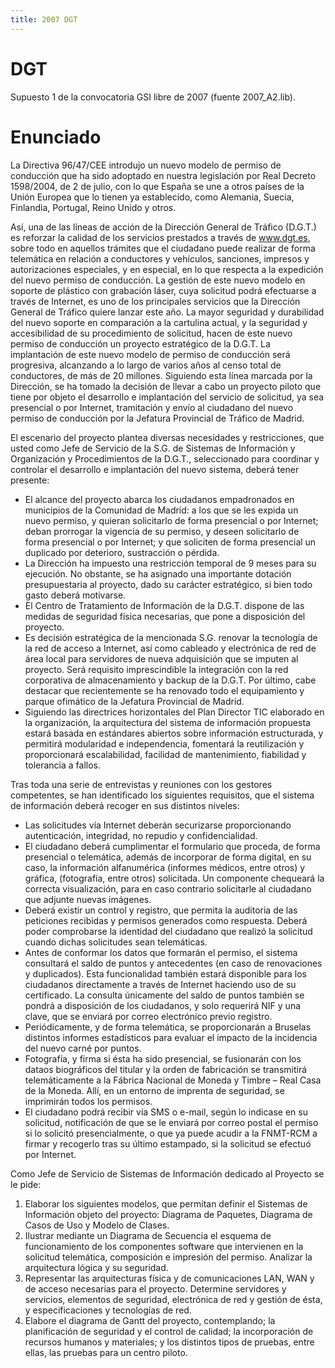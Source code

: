 ```yaml
---
title: 2007 DGT
---
```


# DGT

Supuesto 1 de la convocatoria GSI libre de 2007 (fuente 2007_A2.lib).

# Enunciado

La Directiva 96/47/CEE introdujo un nuevo modelo de permiso de conducción que ha sido
adoptado en nuestra legislación por Real Decreto 1598/2004, de 2 de julio, con lo que España se une a
otros países de la Unión Europea que lo tienen ya establecido, como Alemania, Suecia, Finlandia,
Portugal, Reino Unido y otros.

Así, una de las líneas de acción de la Dirección General de Tráfico (D.G.T.) es reforzar la
calidad de los servicios prestados a través de www.dgt.es, sobre todo en aquellos trámites que el
ciudadano puede realizar de forma telemática en relación a conductores y vehículos, sanciones,
impresos y autorizaciones especiales, y en especial, en lo que respecta a la expedición del nuevo
permiso de conducción. La gestión de este nuevo modelo en soporte de plástico con grabación láser,
cuya solicitud podrá efectuarse a través de Internet, es uno de los principales servicios que la
Dirección General de Tráfico quiere lanzar este año. La mayor seguridad y durabilidad del nuevo
soporte en comparación a la cartulina actual, y la seguridad y accesibilidad de su procedimiento de
solicitud, hacen de este nuevo permiso de conducción un proyecto estratégico de la D.G.T. La
implantación de este nuevo modelo de permiso de conducción será progresiva, alcanzando a lo largo
de varios años al censo total de conductores, de más de 20 millones. Siguiendo esta línea marcada por
la Dirección, se ha tomado la decisión de llevar a cabo un proyecto piloto que tiene por objeto el
desarrollo e implantación del servicio de solicitud, ya sea presencial o por Internet, tramitación y envío
al ciudadano del nuevo permiso de conducción por la Jefatura Provincial de Tráfico de Madrid.

El escenario del proyecto plantea diversas necesidades y restricciones, que usted como Jefe de
Servicio de la S.G. de Sistemas de Información y Organización y Procedimientos de la D.G.T.,
seleccionado para coordinar y controlar el desarrollo e implantación del nuevo sistema, deberá tener
presente:

* El alcance del proyecto abarca los ciudadanos empadronados en municipios de la Comunidad
de Madrid: a los que se les expida un nuevo permiso, y quieran solicitarlo de forma presencial
o por Internet; deban prorrogar la vigencia de su permiso, y deseen solicitarlo de forma
presencial o por Internet; y que soliciten de forma presencial un duplicado por deterioro,
sustracción o pérdida.
 * La Dirección ha impuesto una restricción temporal de 9 meses para su ejecución. No obstante,
se ha asignado una importante dotación presupuestaria al proyecto, dado su carácter
estratégico, si bien todo gasto deberá motivarse.
* El Centro de Tratamiento de Información de la D.G.T. dispone de las medidas de seguridad
física necesarias, que pone a disposición del proyecto.
* Es decisión estratégica de la mencionada S.G. renovar la tecnología de la red de acceso a
Internet, así como cableado y electrónica de red de área local para servidores de nueva
adquisición que se imputen al proyecto. Será requisito imprescindible la integración con la red
corporativa de almacenamiento y backup de la D.G.T. Por último, cabe destacar que
recientemente se ha renovado todo el equipamiento y parque ofimático de la Jefatura
Provincial de Madrid.
* Siguiendo las directrices horizontales del Plan Director TIC elaborado en la organización, la
arquitectura del sistema de información propuesta estará basada en estándares abiertos sobre
información estructurada, y permitirá modularidad e independencia, fomentará la reutilización
y proporcionará escalabilidad, facilidad de mantenimiento, fiabilidad y tolerancia a fallos.

Tras toda una serie de entrevistas y reuniones con los gestores competentes, se han
identificado los siguientes requisitos, que el sistema de información deberá recoger en sus distintos
niveles:

* Las solicitudes vía Internet deberán securizarse proporcionando autenticación, integridad, no
repudio y confidencialidad.
* El ciudadano deberá cumplimentar el formulario que proceda, de forma presencial o
telemática, además de incorporar de forma digital, en su caso, la información alfanumérica
(informes médicos, entre otros) y gráfica, (fotografía, entre otros) solicitada. Un componente
chequeará la correcta visualización, para en caso contrario solicitarle al ciudadano que adjunte
nuevas imágenes.
* Deberá existir un control y registro, que permita la auditoria de las peticiones recibidas y
permisos generados como respuesta. Deberá poder comprobarse la identidad del ciudadano
que realizó la solicitud cuando dichas solicitudes sean telemáticas.
* Antes de conformar los datos que formarán el permiso, el sistema consultará el saldo de
puntos y antecedentes (en caso de renovaciones y duplicados). Esta funcionalidad también
estará disponible para los ciudadanos directamente a través de Internet haciendo uso de su
certificado. La consulta únicamente del saldo de puntos también se pondrá a disposición de los
ciudadanos, y solo requerirá NIF y una clave, que se enviará por correo electrónico previo
registro.
* Periódicamente, y de forma telemática, se proporcionarán a Bruselas distintos informes
estadísticos para evaluar el impacto de la incidencia del nuevo carné por puntos.
* Fotografía, y firma si ésta ha sido presencial, se fusionarán con los dataos biográficos del
titular y la orden de fabricación se transmitirá telemáticamente a la Fábrica Nacional de
Moneda y Timbre – Real Casa de la Moneda. Allí, en un entorno de imprenta de seguridad, se
imprimirán todos los permisos.
* El ciudadano podrá recibir vía SMS o e-mail, según lo indicase en su solicitud, notificación de
que se le enviará por correo postal el permiso si lo solicitó presencialmente, o que ya puede
acudir a la FNMT-RCM a firmar y recogerlo tras su último estampado, si la solicitud se
efectuó por Internet.

Como Jefe de Servicio de Sistemas de Información dedicado al Proyecto se le pide:

1. Elaborar los siguientes modelos, que permitan definir el Sistemas de Información objeto
del proyecto: Diagrama de Paquetes, Diagrama de Casos de Uso y Modelo de Clases.
2. Ilustrar mediante un Diagrama de Secuencia el esquema de funcionamiento de los
componentes software que intervienen en la solicitud telemática, composición e
impresión del permiso. Analizar la arquitectura lógica y su seguridad.
3. Representar las arquitecturas física y de comunicaciones LAN, WAN y de acceso
necesarias para el proyecto. Determine servidores y servicios, elementos de seguridad,
electrónica de red y gestión de ésta, y especificaciones y tecnologías de red.
4. Elabore el diagrama de Gantt del proyecto, contemplando; la planificación de seguridad
y el control de calidad; la incorporación de recursos humanos y materiales; y los
distintos tipos de pruebas, entre ellas, las pruebas para un centro piloto.
